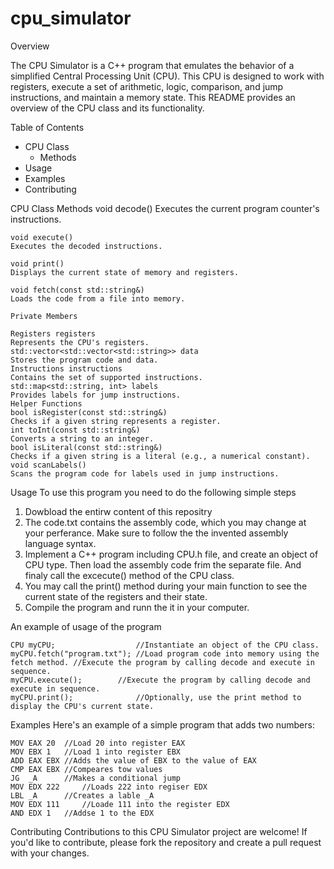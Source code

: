 # cpu_simulator
Overview

The CPU Simulator is a C++ program that emulates the behavior of a simplified Central Processing Unit (CPU). 
This CPU is designed to work with registers, execute a set of arithmetic, logic, comparison, and jump instructions, and maintain a memory state. 
This README provides an overview of the CPU class and its functionality.

Table of Contents
  * CPU Class
  	* Methods
  * Usage
  * Examples
  * Contributing
    
CPU Class
Methods
	void decode()
	Executes the current program counter's instructions.

	void execute()
	Executes the decoded instructions.

	void print()
	Displays the current state of memory and registers.

	void fetch(const std::string&)
	Loads the code from a file into memory.
	
	Private Members

	Registers registers
	Represents the CPU's registers.
	std::vector<std::vector<std::string>> data
	Stores the program code and data.
	Instructions instructions
	Contains the set of supported instructions.
	std::map<std::string, int> labels
	Provides labels for jump instructions.
	Helper Functions
	bool isRegister(const std::string&)
	Checks if a given string represents a register.
	int toInt(const std::string&)
	Converts a string to an integer.
	bool isLiteral(const std::string&)
	Checks if a given string is a literal (e.g., a numerical constant).
	void scanLabels()
	Scans the program code for labels used in jump instructions.
Usage
To use this program you need to do the following simple steps
1. Dowbload the entirw content of this repositry
2. The code.txt contains the assembly code, which you may change at your perferance. Make sure to follow the  the invented assembly language syntax.
3. Implement a C++ program including CPU.h file, and create an object of CPU type. Then load the assembly code frim the separate file. And finaly call the excecute() method of the CPU class.
4. You may call the print() method during your main function to see the current state of the registers and their state.
5. Compile the program and runn the it in your computer.

 An example of usage of the program
 
	CPU myCPU;                  //Instantiate an object of the CPU class.          
	myCPU.fetch("program.txt"); //Load program code into memory using the fetch method. //Execute the program by calling decode and execute in sequence.
	myCPU.execute();	    //Execute the program by calling decode and execute in sequence.
	myCPU.print();              //Optionally, use the print method to display the CPU's current state.

Examples
Here's an example of a simple program that adds two numbers:
	
 	MOV EAX 20	//Load 20 into register EAX
	MOV EBX 1	//Load 1 into register EBX
	ADD EAX EBX	//Adds the value of EBX to the value of EAX
	CMP EAX EBX	//Compeares tow values
	JG  _A 		//Makes a conditional jump
	MOV EDX 222 	//Loads 222 into regiser EDX
	LBL _A		//Creates a lable _A
	MOV EDX 111 	//Loade 111 into the register EDX
	AND EDX 1	//Addse 1 to the EDX

Contributing
Contributions to this CPU Simulator project are welcome!
If you'd like to contribute, please fork the repository and create a pull request with your changes.
